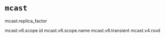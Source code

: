 # `mcast`

mcast.replica_factor

mcast.v6.scope.id
mcast.v6.scope.name
mcast.v6.transient
mcast.v4.rsvd

